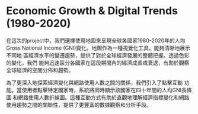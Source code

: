 # Economic Growth & Digital Trends (1980-2020)

在這次的project中，我們選擇使用地圖來呈現全球各國家1980-2020年的人均Gross National Income (GNI)變化。地圖作為一種視覺化工具，能夠清晰地展示不同地 區經濟水平的變遷趨勢，提供了對於全球經濟發展的整體把握。透過色彩的變化，我們 能夠迅速區分各國家在這段期間內的經濟成長或衰退，有助於觀察全球經濟的空間分佈和趨勢。

為了更深入地探索經濟變化與網路使用人數之間的關係，我們引入了點擊互動
功能。當使用者點擊特定國家時，系統將同時顯示該國家在四十年間的人均GNI長條圖 和網路使用人數折線圖。這種互動方式有助於直觀地理解經濟指標變化和網路使用趨勢之間的關聯性，提供了更豐富的數據觀察和分析手段。